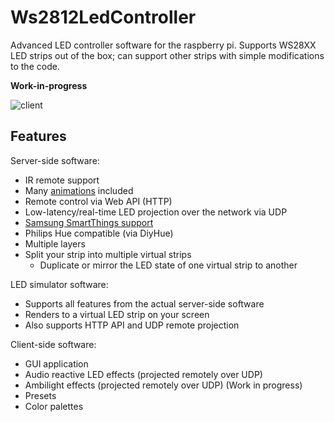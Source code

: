# Ws2812LedController
Advanced LED controller software for the raspberry pi. Supports WS28XX LED strips out of the box; can support other strips with simple modifications to the code.

**Work-in-progress**

![client](https://user-images.githubusercontent.com/38386967/200141814-6502947b-f38a-4c10-86c1-ed4b6b8910e2.png)

## Features

Server-side software:
* IR remote support
* Many [animations](https://github.com/ThePBone/Ws2812LedController/tree/master/Ws2812LedController.Core/Effects) included
* Remote control via Web API (HTTP)
* Low-latency/real-time LED projection over the network via UDP
* [Samsung SmartThings support](https://github.com/ThePBone/Ws2812LedController/tree/master/SmartThings)
* Philips Hue compatible (via DiyHue)
* Multiple layers
* Split your strip into multiple virtual strips
    * Duplicate or mirror the LED state of one virtual strip to another
    
LED simulator software:
* Supports all features from the actual server-side software
* Renders to a virtual LED strip on your screen
* Also supports HTTP API and UDP remote projection

Client-side software:
* GUI application
* Audio reactive LED effects (projected remotely over UDP)
* Ambilight effects (projected remotely over UDP) (Work in progress)
* Presets
* Color palettes
